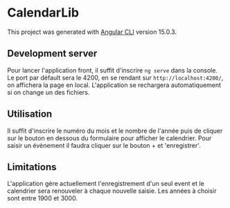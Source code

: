 # CalendarLib

This project was generated with [Angular CLI](https://github.com/angular/angular-cli) version 15.0.3.

## Development server

Pour lancer l'application front, il suffit d'inscrire `ng serve` dans la console. 
Le port par défault sera le 4200, en se rendant sur `http://localhost:4200/`, on affichera la page en local.
L'application se rechargera automatiquement si on change un des fichiers.

## Utilisation
Il suffit d'inscrire le numéro du mois et le nombre de l'année puis de cliquer sur le bouton en dessous du formulaire pour afficher le calendrier.
Pour saisir un évènement il faudra cliquer sur le bouton + et 'enregistrer'.

## Limitations
L'application gère actuellement l'enregistrement d'un seul event et le calendrier sera renouveler à chaque nouvelle saisie.
Les années à choisir sont entre 1900 et 3000.
